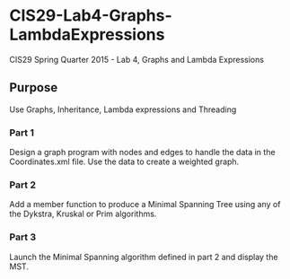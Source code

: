 # CIS29-Lab4-Graphs-LambdaExpressions
CIS29 Spring Quarter 2015 - Lab 4, Graphs and Lambda Expressions

## Purpose
Use Graphs, Inheritance, Lambda expressions and Threading

### Part 1
Design a graph program with nodes and edges to handle the data in the Coordinates.xml file.  Use the data to create a weighted graph.

### Part 2
Add a member function to produce a Minimal Spanning Tree using any of the Dykstra, Kruskal or Prim algorithms.  

### Part 3
Launch the Minimal Spanning algorithm defined in part 2 and display the MST.
